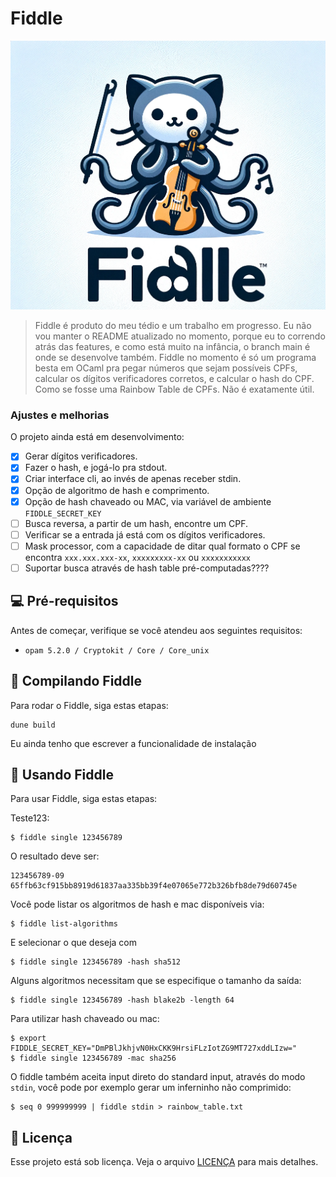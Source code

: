 # Fiddle

<img src="image.png" alt="Fiddle logo">

> Fiddle é produto do meu tédio e um trabalho em progresso. Eu não vou manter o README atualizado no momento, porque eu to correndo atrás das features, e como está muito na infância, o branch main é onde se desenvolve também. Fiddle no momento é só um programa besta em OCaml pra pegar números que sejam possíveis CPFs, calcular os dígitos verificadores corretos, e calcular o hash do CPF. Como se fosse uma Rainbow Table de CPFs. Não é exatamente útil. 

### Ajustes e melhorias

O projeto ainda está em desenvolvimento:

- [x] Gerar dígitos verificadores.
- [x] Fazer o hash, e jogá-lo pra stdout.
- [x] Criar interface cli, ao invés de apenas receber stdin.
- [x] Opção de algoritmo de hash e comprimento.
- [x] Opção de hash chaveado ou MAC, via variável de ambiente `FIDDLE_SECRET_KEY`
- [ ] Busca reversa, a partir de um hash, encontre um CPF.
- [ ] Verificar se a entrada já está com os dígitos verificadores.
- [ ] Mask processor, com a capacidade de ditar qual formato o CPF se encontra `xxx.xxx.xxx-xx`, `xxxxxxxxx-xx` ou `xxxxxxxxxxx`
- [ ] Suportar busca através de hash table pré-computadas????

## 💻 Pré-requisitos

Antes de começar, verifique se você atendeu aos seguintes requisitos:

- `opam 5.2.0 / Cryptokit / Core / Core_unix`

## 🚀 Compilando Fiddle

Para rodar o Fiddle, siga estas etapas:

```
dune build 
```

Eu ainda tenho que escrever a funcionalidade de instalação

## 🎻 Usando Fiddle

Para usar Fiddle, siga estas etapas:

Teste123:
```
$ fiddle single 123456789
```
O resultado deve ser:

```
123456789-09	65ffb63cf915bb8919d61837aa335bb39f4e07065e772b326bfb8de79d60745e
```

Você pode listar os algoritmos de hash e mac disponíveis via:

```
$ fiddle list-algorithms
```

E selecionar o que deseja com

```
$ fiddle single 123456789 -hash sha512
```

Alguns algoritmos necessitam que se especifique o tamanho da saída:

```
$ fiddle single 123456789 -hash blake2b -length 64
```

Para utilizar hash chaveado ou mac:

```
$ export FIDDLE_SECRET_KEY="DmPBlJkhjvN0HxCKK9HrsiFLzIotZG9MT727xddLIzw="
$ fiddle single 123456789 -mac sha256
```

O fiddle também aceita input direto do standard input, através do modo `stdin`,
você pode por exemplo gerar um inferninho não comprimido:
```
$ seq 0 999999999 | fiddle stdin > rainbow_table.txt
```

## 📝 Licença

Esse projeto está sob licença. Veja o arquivo [LICENÇA](LICENSE.md) para mais detalhes.
